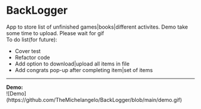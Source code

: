 # BackLogger

App to store list of unfinished games|books|different activites. 
Demo take some time to upload. Please wait for gif
<br>
To do list(for future):
<ul>
  <li>Cover test</li>
  <li>Refactor code</li>
  <li>Add option to download|upload all items in file</li>
  <li>Add congrats pop-up after completing item|set of items</li>
</ul>
<hr>
<b> Demo:</b><br>
![Demo](https://github.com/TheMichelangelo/BackLogger/blob/main/demo.gif)
